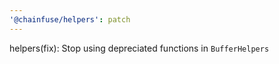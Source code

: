 ```yaml
---
'@chainfuse/helpers': patch
---
```


helpers(fix): Stop using depreciated functions in `BufferHelpers`
